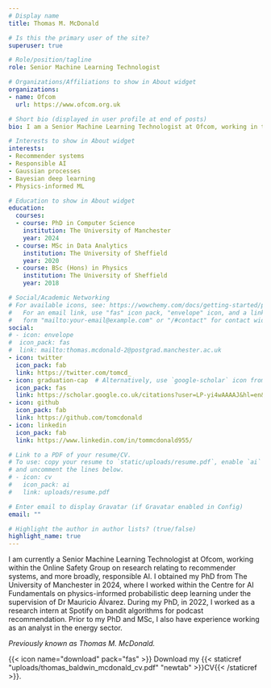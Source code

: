 ```yaml
---
# Display name
title: Thomas M. McDonald

# Is this the primary user of the site?
superuser: true

# Role/position/tagline
role: Senior Machine Learning Technologist

# Organizations/Affiliations to show in About widget
organizations:
- name: Ofcom
  url: https://www.ofcom.org.uk

# Short bio (displayed in user profile at end of posts)
bio: I am a Senior Machine Learning Technologist at Ofcom, working in the Online Safety Group on research relating to recommender systems and responsible AI.

# Interests to show in About widget
interests:
- Recommender systems
- Responsible AI
- Gaussian processes
- Bayesian deep learning
- Physics-informed ML

# Education to show in About widget
education:
  courses:
  - course: PhD in Computer Science
    institution: The University of Manchester
    year: 2024
  - course: MSc in Data Analytics
    institution: The University of Sheffield
    year: 2020
  - course: BSc (Hons) in Physics
    institution: The University of Sheffield
    year: 2018

# Social/Academic Networking
# For available icons, see: https://wowchemy.com/docs/getting-started/page-builder/#icons
#   For an email link, use "fas" icon pack, "envelope" icon, and a link in the
#   form "mailto:your-email@example.com" or "/#contact" for contact widget.
social:
# - icon: envelope
#  icon_pack: fas
#  link: mailto:thomas.mcdonald-2@postgrad.manchester.ac.uk
- icon: twitter
  icon_pack: fab
  link: https://twitter.com/tomcd_
- icon: graduation-cap  # Alternatively, use `google-scholar` icon from `ai` icon pack
  icon_pack: fas
  link: https://scholar.google.co.uk/citations?user=LP-yi4wAAAAJ&hl=en&oi=ao
- icon: github
  icon_pack: fab
  link: https://github.com/tomcdonald
- icon: linkedin
  icon_pack: fab
  link: https://www.linkedin.com/in/tommcdonald955/

# Link to a PDF of your resume/CV.
# To use: copy your resume to `static/uploads/resume.pdf`, enable `ai` icons in `params.toml`, 
# and uncomment the lines below.
# - icon: cv
#   icon_pack: ai
#   link: uploads/resume.pdf

# Enter email to display Gravatar (if Gravatar enabled in Config)
email: ""

# Highlight the author in author lists? (true/false)
highlight_name: true
---
```


I am currently a Senior Machine Learning Technologist at Ofcom, working within the Online Safety Group on research relating to recommender systems, and more broadly, responsible AI. I obtained my PhD from The University of Manchester in 2024, where I worked within the Centre for AI Fundamentals on physics-informed probabilistic deep learning under the supervision of Dr Mauricio Álvarez. During my PhD, in 2022, I worked as a research intern at Spotify on bandit algorithms for podcast recommendation. Prior to my PhD and MSc, I also have experience working as an analyst in the energy sector.

*Previously known as Thomas M. McDonald.*

{{< icon name="download" pack="fas" >}} Download my {{< staticref "uploads/thomas_baldwin_mcdonald_cv.pdf" "newtab" >}}CV{{< /staticref >}}.
